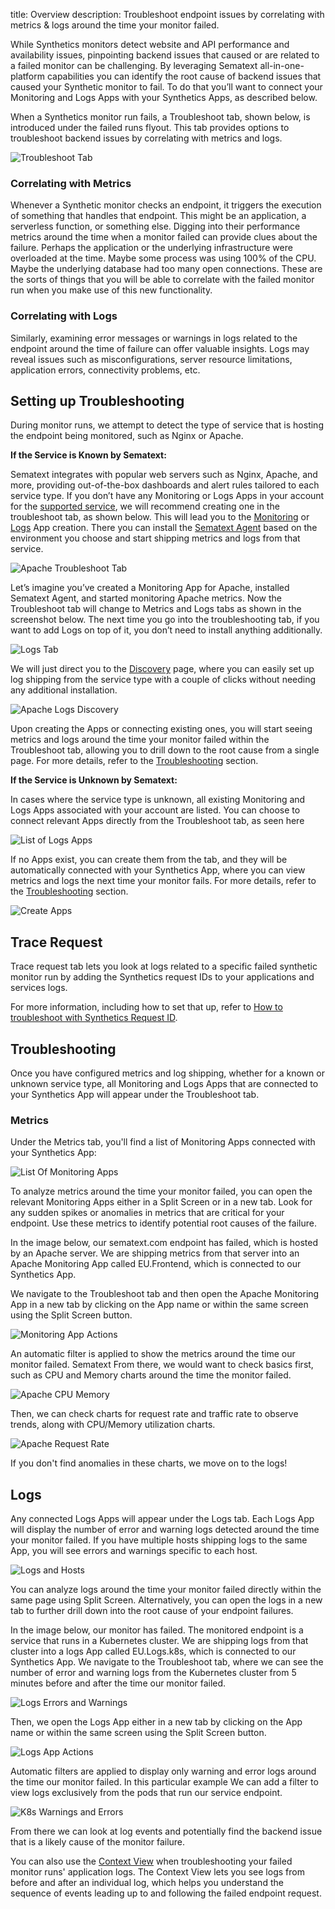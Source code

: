 title: Overview
description: Troubleshoot endpoint issues by correlating with metrics & logs around the time your monitor failed.

While Synthetics monitors detect website and API performance and availability issues, pinpointing backend issues that caused or are related to a failed monitor can be challenging. By leveraging Sematext all-in-one-platform capabilities you can identify the root cause of backend issues that caused your Synthetic monitor to fail. To do that you’ll want to connect your Monitoring and Logs Apps with your Synthetics Apps, as described below.

When a Synthetics monitor run fails, a Troubleshoot tab, shown below, is introduced under the failed runs flyout. This tab provides options to troubleshoot backend issues by correlating with metrics and logs.

![Troubleshoot Tab](../../images/synthetics/troubleshoot/troubleshoot-tab.png)

### Correlating with Metrics

Whenever a Synthetic monitor checks an endpoint, it triggers the execution of something that handles that endpoint. This might be an application, a serverless function, or something else.  Digging into their performance metrics around the time when a monitor failed can provide clues about the failure. Perhaps the application or the underlying infrastructure were overloaded at the time. Maybe some process was using 100% of the CPU. Maybe the underlying database had too many open connections. These are the sorts of things that you will be able to correlate with the failed monitor run when you make use of this new functionality.

### Correlating with Logs
Similarly, examining error messages or warnings in logs related to the endpoint around the time of failure can offer valuable insights. Logs may reveal issues such as misconfigurations, server resource limitations, application errors, connectivity problems, etc.

## Setting up Troubleshooting

During monitor runs, we attempt to detect the type of service that is hosting the endpoint being monitored, such as Nginx or Apache.

**If the Service is Known by Sematext:**

Sematext integrates with popular web servers such as Nginx, Apache, and more, providing out-of-the-box dashboards and alert rules tailored to each service type. If you don’t have any Monitoring or Logs Apps in your account for the [supported service](https://sematext.com/docs/integration/#monitoring-logs), we will recommend creating one in the troubleshoot tab, as shown below. This will lead you to the [Monitoring](https://sematext.com/docs/monitoring/) or [Logs](https://sematext.com/docs/logs/) App creation. There you can install the [Sematext Agent](https://sematext.com/docs/agents/sematext-agent/) based on the environment you choose and start shipping metrics and logs from that service.

![Apache Troubleshoot Tab](../../images/synthetics/troubleshoot/apache-troubleshoot-tab.png)

Let’s imagine you’ve created a Monitoring App for Apache, installed Sematext Agent, and started monitoring Apache metrics. Now the Troubleshoot tab will change to Metrics and Logs tabs as shown in the screenshot below. The next time you go into the troubleshooting tab, if you want to add Logs on top of it, you don’t need to install anything additionally. 

![Logs Tab](../../images/synthetics/troubleshoot/logs-tab.png)

We will just direct you to the [Discovery](https://sematext.com/docs/fleet/discovery/) page, where you can easily set up log shipping from the service type with a couple of clicks without needing any additional installation. 

![Apache Logs Discovery](../../images/synthetics/troubleshoot/apache-logs-discovery.png)

Upon creating the Apps or connecting existing ones, you will start seeing metrics and logs around the time your monitor failed within the Troubleshoot tab, allowing you to drill down to the root cause from a single page. For more details, refer to the [Troubleshooting](#troubleshooting) section.

**If the Service is Unknown by Sematext:**

In cases where the service type is unknown, all existing Monitoring and Logs Apps associated with your account are listed. You can choose to connect relevant Apps directly from the Troubleshoot tab, as seen here

![List of Logs Apps](../../images/synthetics/troubleshoot/list-of-logs-apps.png)

If no Apps exist, you can create them from the tab, and they will be automatically connected with your Synthetics App, where you can view metrics and logs the next time your monitor fails. For more details, refer to the [Troubleshooting](#troubleshooting) section.

![Create Apps](../../images/synthetics/troubleshoot/create-apps.png)

## Trace Request

Trace request tab lets you look at logs related to a specific failed synthetic monitor run by adding the Synthetics request IDs to your applications and services logs.

For more information, including how to set that up, refer to [How to troubleshoot with Synthetics Request ID](https://sematext.com/docs/synthetics/troubleshoot/troubleshoot-request-id/).

## Troubleshooting

Once you have configured metrics and log shipping, whether for a known or unknown service type, all Monitoring and Logs Apps that are connected to your Synthetics App will appear under the Troubleshoot  tab.

### Metrics

Under the Metrics tab, you'll find a list of Monitoring Apps connected with your Synthetics App:

![List Of Monitoring Apps](../../images/synthetics/troubleshoot/list-of-monitoring-apps.png)

To analyze metrics around the time your monitor failed, you can open the relevant Monitoring Apps either in a Split Screen or in a new tab. Look for any sudden spikes or anomalies in metrics that are critical for your endpoint. Use these metrics to identify potential root causes of the failure.

In the image below, our sematext.com endpoint has failed, which is hosted by an Apache server. We are shipping metrics from that server into an Apache Monitoring App called EU.Frontend, which is connected to our Synthetics App.

We navigate to the Troubleshoot tab and then open the Apache Monitoring App in a new tab by clicking on the App name or within the same screen using the Split Screen button.

![Monitoring App Actions](../../images/synthetics/troubleshoot/monitoring-app-actions.png)

An automatic filter is applied to show the metrics around the time our monitor failed. Sematext 
From there, we would want to check basics first, such as CPU and Memory charts around the time the monitor failed.

![Apache CPU Memory](../../images/synthetics/troubleshoot/apache-cpu-memory.png)

Then, we can check charts for request rate and traffic rate to observe trends, along with CPU/Memory utilization charts.

![Apache Request Rate](../../images/synthetics/troubleshoot/apache-request-rate.png)

If you don't find anomalies in these charts, we move on to the logs!

## Logs

Any connected Logs Apps will appear under the Logs tab. Each Logs App will display the number of error and warning logs detected around the time your monitor failed. If you have multiple hosts shipping logs to the same App, you will see errors and warnings specific to each host.

![Logs and Hosts](../../images/synthetics/troubleshoot/logs-and-hosts.png)

You can analyze logs around the time your monitor failed directly within the same page using Split Screen. Alternatively, you can open the logs in a new tab to further drill down into the root cause of your endpoint failures. 

In the image below, our monitor has failed. The monitored endpoint is a service that runs in a Kubernetes cluster. We are shipping logs from that cluster into a logs App called EU.Logs.k8s, which is connected to our Synthetics App. We navigate to the Troubleshoot tab, where we can see the number of error and warning logs from the Kubernetes cluster from 5 minutes before and after the time our monitor failed.

![Logs Errors and Warnings](../../images/synthetics/troubleshoot/logs-errors-and-warnings2.png)

Then, we open the Logs App either in a new tab by clicking on the App name or within the same screen using the Split Screen button.

![Logs App Actions](../../images/synthetics/troubleshoot/logs-app-actions.png)

Automatic filters are applied to display only warning and error logs around the time our monitor failed. In this particular example We can add a filter to view logs exclusively from the pods that run our service endpoint.

![K8s Warnings and Errors](../../images/synthetics/troubleshoot/k8s-warnings-and-errors.png)

From there we can look at log events and potentially find the backend issue that is a likely cause of the monitor failure. 

You can also use the [Context View](https://sematext.com/blog/log-event-context/) when troubleshooting your failed monitor runs' application logs. The Context View lets you see logs from before and after an individual log, which helps you understand the sequence of events leading up to and following the failed endpoint request.
